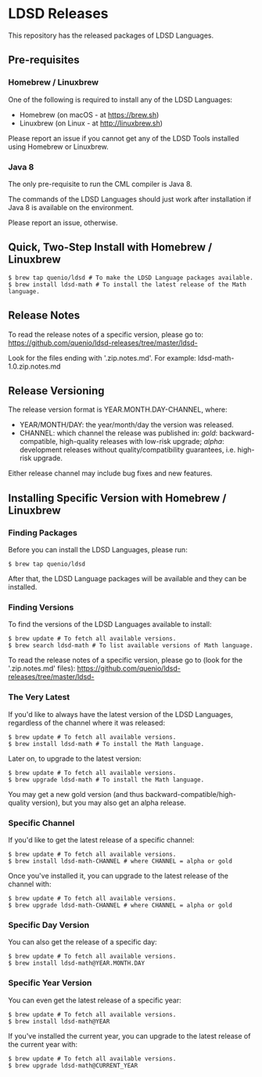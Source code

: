 # LDSD Releases

This repository has the released packages of LDSD Languages.

## Pre-requisites

### Homebrew / Linuxbrew

One of the following is required to install any of the LDSD Languages:
- Homebrew (on macOS - at https://brew.sh)
- Linuxbrew (on Linux - at http://linuxbrew.sh)

Please report an issue if you cannot get any of the LDSD Tools installed using Homebrew or Linuxbrew.

### Java 8

The only pre-requisite to run the CML compiler is Java 8.

The commands of the LDSD Languages should just work after installation if Java 8 is available on the environment.

Please report an issue, otherwise.

## Quick, Two-Step Install with Homebrew / Linuxbrew

```
$ brew tap quenio/ldsd # To make the LDSD Language packages available.
$ brew install ldsd-math # To install the latest release of the Math language.
```

## Release Notes

To read the release notes of a specific version, please go to: https://github.com/quenio/ldsd-releases/tree/master/ldsd-<suffix>

Look for the files ending with '.zip.notes.md'. For example: ldsd-math-1.0.zip.notes.md

## Release Versioning

The release version format is YEAR.MONTH.DAY-CHANNEL, where:
- YEAR/MONTH/DAY: the year/month/day the version was released.
- CHANNEL: which channel the release was published in: _gold_: backward-compatible, high-quality releases with low-risk upgrade; _alpha_: development releases without quality/compatibility guarantees, i.e. high-risk upgrade.

Either release channel may include bug fixes and new features.

## Installing Specific Version with Homebrew / Linuxbrew

### Finding Packages

Before you can install the LDSD Languages, please run:

```
$ brew tap quenio/ldsd
```

After that, the LDSD Language packages will be available and they can be installed.

### Finding Versions

To find the versions of the LDSD Languages available to install:

```
$ brew update # To fetch all available versions.
$ brew search ldsd-math # To list available versions of Math language.
```

To read the release notes of a specific version, please go to (look for the '.zip.notes.md' files): https://github.com/quenio/ldsd-releases/tree/master/ldsd-<suffix>

### The Very Latest

If you'd like to always have the latest version of the LDSD Languages,
regardless of the channel where it was released:

```
$ brew update # To fetch all available versions.
$ brew install ldsd-math # To install the Math language.
```

Later on, to upgrade to the latest version:

```
$ brew update # To fetch all available versions.
$ brew upgrade ldsd-math # To install the Math language.
```

You may get a new gold version
(and thus backward-compatible/high-quality version),
but you may also get an alpha release.

### Specific Channel

If you'd like to get the latest release of a specific channel:

```
$ brew update # To fetch all available versions.
$ brew install ldsd-math-CHANNEL # where CHANNEL = alpha or gold
```

Once you've installed it, you can upgrade to the latest release of the channel with:

```
$ brew update # To fetch all available versions.
$ brew upgrade ldsd-math-CHANNEL # where CHANNEL = alpha or gold
```

### Specific Day Version

You can also get the release of a specific day:

```
$ brew update # To fetch all available versions.
$ brew install ldsd-math@YEAR.MONTH.DAY
```

### Specific Year Version

You can even get the latest release of a specific year:

```
$ brew update # To fetch all available versions.
$ brew install ldsd-math@YEAR
```

If you've installed the current year, you can upgrade to the latest release of the current year with:

```
$ brew update # To fetch all available versions.
$ brew upgrade ldsd-math@CURRENT_YEAR
```
